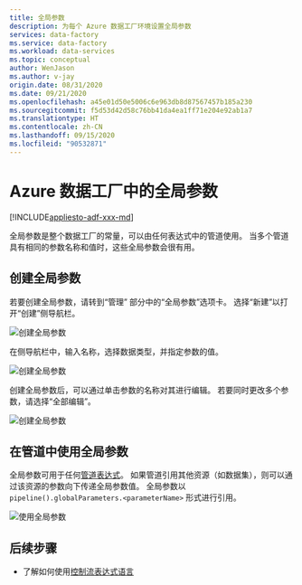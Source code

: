 ```yaml
---
title: 全局参数
description: 为每个 Azure 数据工厂环境设置全局参数
services: data-factory
ms.service: data-factory
ms.workload: data-services
ms.topic: conceptual
author: WenJason
ms.author: v-jay
origin.date: 08/31/2020
ms.date: 09/21/2020
ms.openlocfilehash: a45e01d50e5006c6e963db8d87567457b185a230
ms.sourcegitcommit: f5d53d42d58c76bb41da4ea1ff71e204e92ab1a7
ms.translationtype: HT
ms.contentlocale: zh-CN
ms.lasthandoff: 09/15/2020
ms.locfileid: "90532871"
---
```

# <a name="global-parameters-in-azure-data-factory"></a>Azure 数据工厂中的全局参数

[!INCLUDE[appliesto-adf-xxx-md](includes/appliesto-adf-xxx-md.md)]

全局参数是整个数据工厂的常量，可以由任何表达式中的管道使用。 当多个管道具有相同的参数名称和值时，这些全局参数会很有用。 

## <a name="creating-global-parameters"></a>创建全局参数

若要创建全局参数，请转到“管理” 部分中的“全局参数”选项卡。 选择“新建”以打开“创建”侧导航栏。

![创建全局参数](media/author-global-parameters/create-global-parameter-1.png)

在侧导航栏中，输入名称，选择数据类型，并指定参数的值。

![创建全局参数](media/author-global-parameters/create-global-parameter-2.png)

创建全局参数后，可以通过单击参数的名称对其进行编辑。 若要同时更改多个参数，请选择“全部编辑”。

![创建全局参数](media/author-global-parameters/create-global-parameter-3.png)

## <a name="using-global-parameters-in-a-pipeline"></a>在管道中使用全局参数

全局参数可用于任何[管道表达式](control-flow-expression-language-functions.md)。 如果管道引用其他资源（如数据集），则可以通过该资源的参数向下传递全局参数值。 全局参数以 `pipeline().globalParameters.<parameterName>` 形式进行引用。

![使用全局参数](media/author-global-parameters/expression-global-parameters.png)

## <a name="next-steps"></a>后续步骤

* 了解如何使用[控制流表达式语言](control-flow-expression-language-functions.md)